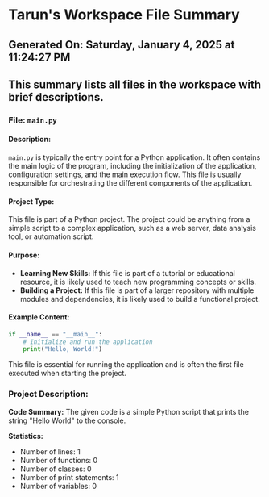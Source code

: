# Tarun's Workspace File Summary
## Generated On: Saturday, January 4, 2025 at 11:24:27 PM
This summary lists all files in the workspace with brief descriptions.
---
### File: `main.py`

#### Description:
`main.py` is typically the entry point for a Python application. It often contains the main logic of the program, including the initialization of the application, configuration settings, and the main execution flow. This file is usually responsible for orchestrating the different components of the application.

#### Project Type:
This file is part of a Python project. The project could be anything from a simple script to a complex application, such as a web server, data analysis tool, or automation script.

#### Purpose:
- **Learning New Skills:** If this file is part of a tutorial or educational resource, it is likely used to teach new programming concepts or skills.
- **Building a Project:** If this file is part of a larger repository with multiple modules and dependencies, it is likely used to build a functional project.

#### Example Content:
```python
if __name__ == "__main__":
    # Initialize and run the application
    print("Hello, World!")
```

This file is essential for running the application and is often the first file executed when starting the project. 
### Project Description:
 **Code Summary:**
The given code is a simple Python script that prints the string "Hello World" to the console.

**Statistics:**
- Number of lines: 1
- Number of functions: 0
- Number of classes: 0
- Number of print statements: 1
- Number of variables: 0
